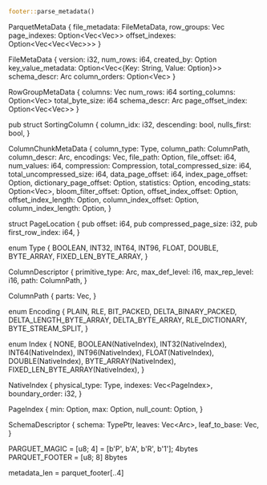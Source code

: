 ``` rust
footer::parse_metadata()
```

ParquetMetaData
{
	file_metadata: FileMetaData,
	row_groups: Vec<RowGroupMetaData>
	page_indexes: Option<Vec<Vec<Index>>>
	offset_indexes: Option<Vec<Vec<Vec<PageLocation>>>>
}

FileMetaData
{
	version: i32,
	num_rows: i64,
	created_by: Option<String>
	key_value_metadata: Option<Vec<{Key: String, Value: Option<String>}>>
	schema_descr: Arc<SchemaDescriptor>
	column_orders: Option<Vec<ColumnOrder>>
}

RowGroupMetaData 
{
	columns: Vec<ColumnChunkMetaData>
	num_rows: i64
	sorting_columns: Option<Vec<SortingColumn>>
	total_byte_size: i64
	schema_descr: Arc<SchemaDescriptor>
	page_offset_index: Option<Vec<Vec<PageLocation>>>
}



pub struct SortingColumn {
  column_idx: i32,
  descending: bool,
  nulls_first: bool,
}


ColumnChunkMetaData
{
	column_type: Type,
	column_path: ColumnPath,
	column_descr: Arc<SchemaDescriptor>,
	encodings: Vec<Encoding>,
	file_path: Option<String>,
    file_offset: i64,
    num_values: i64,
    compression: Compression,
    total_compressed_size: i64,
    total_uncompressed_size: i64,
    data_page_offset: i64,
    index_page_offset: Option<i64>,
    dictionary_page_offset: Option<i64>,
    statistics: Option<Statistics>,
    encoding_stats: Option<Vec<PageEncodingStats>>,
    bloom_filter_offset: Option<i64>,
    offset_index_offset: Option<i64>,
    offset_index_length: Option<i32>,
    column_index_offset: Option<i64>,
    column_index_length: Option<i32>,
}

struct PageLocation {
  pub offset: i64,
  pub compressed_page_size: i32,
  pub first_row_index: i64,
}


enum Type {
    BOOLEAN,
    INT32,
    INT64,
    INT96,
    FLOAT,
    DOUBLE,
    BYTE_ARRAY,
    FIXED_LEN_BYTE_ARRAY,
}


ColumnDescriptor 
{
    primitive_type: Arc<Type>,
    max_def_level: i16,
    max_rep_level: i16,
    path: ColumnPath,
}

ColumnPath
{
	parts: Vec<String>,
}


enum Encoding {
    PLAIN,
    RLE,
    BIT_PACKED,
    DELTA_BINARY_PACKED,
    DELTA_LENGTH_BYTE_ARRAY,
    DELTA_BYTE_ARRAY,
    RLE_DICTIONARY,
    BYTE_STREAM_SPLIT,
}

enum Index {
    NONE,
    BOOLEAN(NativeIndex<bool>),
    INT32(NativeIndex<i32>),
    INT64(NativeIndex<i64>),
    INT96(NativeIndex<Int96>),
    FLOAT(NativeIndex<f32>),
    DOUBLE(NativeIndex<f64>),
    BYTE_ARRAY(NativeIndex<ByteArray>),
    FIXED_LEN_BYTE_ARRAY(NativeIndex<ByteArray>),
}

NativeIndex<T> {
    physical_type: Type,
    indexes: Vec<PageIndex<T>>,
    boundary_order: i32,
}

PageIndex<T> {
    min: Option<T>,
    max: Option<T>,
    null_count: Option<i64>,
}

SchemaDescriptor {
    schema: TypePtr,
    leaves: Vec<Arc<ColumnDescriptor>>,
    leaf_to_base: Vec<usize>,
}


PARGUET_MAGIC = [u8; 4] = [b'P', b'A', b'R', b'1'];  4bytes
PARQUET_FOOTER = [u8; 8]     8bytes


metadata_len = parquet_footer[..4]




